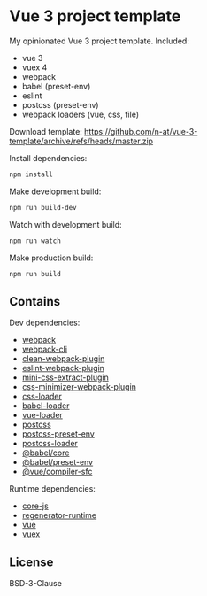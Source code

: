 # Vue 3 project template

My opinionated Vue 3 project template. Included:

* vue 3
* vuex 4
* webpack
* babel (preset-env)
* eslint
* postcss (preset-env)
* webpack loaders (vue, css, file)

Download template: https://github.com/n-at/vue-3-template/archive/refs/heads/master.zip

Install dependencies:

```bash
npm install
```

Make development build:

```bash
npm run build-dev
```

Watch with development build:

```bash
npm run watch
```

Make production build:

```bash
npm run build
```

## Contains

Dev dependencies:

* [webpack](https://www.npmjs.com/package/webpack)
* [webpack-cli](https://www.npmjs.com/package/webpack-cli)
* [clean-webpack-plugin](https://www.npmjs.com/package/clean-webpack-plugin)
* [eslint-webpack-plugin](https://www.npmjs.com/package/eslint-webpack-plugin)
* [mini-css-extract-plugin](https://www.npmjs.com/package/mini-css-extract-plugin)
* [css-minimizer-webpack-plugin](https://www.npmjs.com/package/css-minimizer-webpack-plugin)
* [css-loader](https://www.npmjs.com/package/css-loader)
* [babel-loader](https://www.npmjs.com/package/babel-loader)
* [vue-loader](https://www.npmjs.com/package/vue-loader)
* [postcss](https://www.npmjs.com/package/postcss)
* [postcss-preset-env](https://www.npmjs.com/package/postcss-preset-env)
* [postcss-loader](https://www.npmjs.com/package/postcss-loader)
* [@babel/core](https://www.npmjs.com/package/@babel/core)
* [@babel/preset-env](https://www.npmjs.com/package/@babel/preset-env)
* [@vue/compiler-sfc](https://www.npmjs.com/package/@vue/compiler-sfc)
  
Runtime dependencies:

* [core-js](https://www.npmjs.com/package/core-js)
* [regenerator-runtime](https://www.npmjs.com/package/regenerator-runtime)
* [vue](https://www.npmjs.com/package/vue)
* [vuex](https://www.npmjs.com/package/vuex)

## License

BSD-3-Clause
